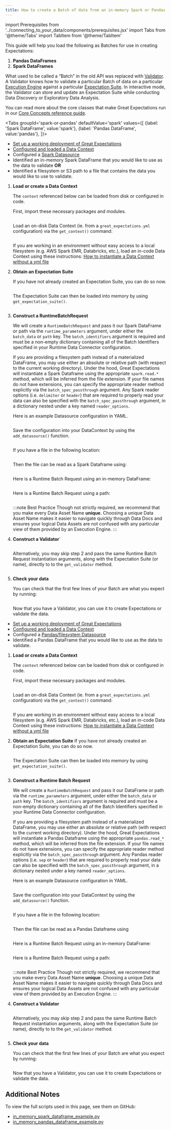 ```yaml
---
title: How to create a Batch of data from an in-memory Spark or Pandas dataframe or path
---
```

import Prerequisites from '../connecting_to_your_data/components/prerequisites.jsx'
import Tabs from '@theme/Tabs'
import TabItem from '@theme/TabItem'

This guide will help you load the following as Batches for use in creating Expectations:
1. **Pandas DataFrames**
2. **Spark DataFrames**


What used to be called a “Batch” in the old API was replaced with [Validator](../../reference/validation.md). A Validator knows how to validate a particular Batch of data on a particular [Execution Engine](../../reference/execution_engine.md) against a particular [Expectation Suite](../../reference/expectations/expectations.md). In interactive mode, the Validator can store and update an Expectation Suite while conducting Data Discovery or Exploratory Data Analysis.

You can read more about the core classes that make Great Expectations run in our [Core Concepts reference guide](../../reference/core_concepts.md).


<Tabs
     groupId='spark-or-pandas'
     defaultValue='spark'
     values={[
     {label: 'Spark DataFrame', value:'spark'},
     {label: 'Pandas DataFrame', value:'pandas'},
     ]}>
     <TabItem value='spark'>

<Prerequisites>

- [Set up a working deployment of Great Expectations](../../tutorials/getting_started/intro.md)
- [Configured and loaded a Data Context](../../tutorials/getting_started/initialize_a_data_context.md)
- Configured a [Spark Datasource](../../guides/connecting_to_your_data/filesystem/spark.md)
- Identified an in-memory Spark DataFrame that you would like to use as the data to validate **OR**
- Identified a filesystem or S3 path to a file that contains the data you would like to use to validate.
  
</Prerequisites>

1. **Load or create a Data Context**

     The ``context`` referenced below can be loaded from disk or configured in code.

     First, import these necessary packages and modules.

     ```python file=../../../tests/integration/docusaurus/connecting_to_your_data/how_to_create_a_batch_of_data_from_an_in_memory_spark_dataframe.py#L1-L8
     ```

     Load an on-disk Data Context (ie. from a `great_expectations.yml` configuration) via the `get_context()` command:

     ```python file=../../../tests/integration/docusaurus/connecting_to_your_data/how_to_create_a_batch_of_data_from_an_in_memory_spark_dataframe.py#L10
     ```

    If you are working in an environment without easy access to a local filesystem (e.g. AWS Spark EMR, Databricks, etc.), load an in-code Data Context using these instructions: [How to instantiate a Data Context without a yml file](../../guides/setup/configuring_data_contexts/how_to_instantiate_a_data_context_without_a_yml_file.md)

2. **Obtain an Expectation Suite**
   
    If you have not already created an Expectation Suite, you can do so now.

     ```python file=../../../tests/integration/docusaurus/connecting_to_your_data/how_to_create_a_batch_of_data_from_an_in_memory_spark_dataframe.py#L17-L19
     ```

     The Expectation Suite can then be loaded into memory by using `get_expectation_suite()`.

     ```python file=../../../tests/integration/docusaurus/connecting_to_your_data/how_to_create_a_batch_of_data_from_an_in_memory_spark_dataframe.py#L20-L22
     ```

3. **Construct a RuntimeBatchRequest**

    We will create a ``RuntimeBatchRequest`` and pass it our Spark DataFrame or path via the ``runtime_parameters`` argument, under either the ``batch_data`` or ``path`` key. The ``batch_identifiers`` argument is required and must be a non-empty dictionary containing all of the Batch Identifiers specified in your Runtime Data Connector configuration.
    
    If you are providing a filesystem path instead of a materialized DataFrame, you may use either an absolute or relative path (with respect to the current working directory). Under the hood, Great Expectations will instantiate a Spark Dataframe using the appropriate ``spark.read.*`` method, which will be inferred from the file extension. If your file names do not have extensions, you can specify the appropriate reader method explicitly via the ``batch_spec_passthrough`` argument. Any Spark reader options (i.e. ``delimiter`` or ``header``) that are required to properly read your data can also be specified with the ``batch_spec_passthrough`` argument, in a dictionary nested under a key named ``reader_options``.

    Here is an example Datasource configuration in YAML.
    ```python file=../../../tests/integration/docusaurus/connecting_to_your_data/how_to_create_a_batch_of_data_from_an_in_memory_spark_dataframe.py#L24-L37
    ```
   
    Save the configuration into your DataContext by using the `add_datasource()` function.
    ```python file=../../../tests/integration/docusaurus/connecting_to_your_data/how_to_create_a_batch_of_data_from_an_in_memory_spark_dataframe.py#L39
    ```
     
    If you have a file in the following location:
    ```python file=../../../tests/integration/docusaurus/connecting_to_your_data/how_to_create_a_batch_of_data_from_an_in_memory_spark_dataframe.py#L42
    ```

    Then the file can be read as a Spark Dataframe using:
    ```python file=../../../tests/integration/docusaurus/connecting_to_your_data/how_to_create_a_batch_of_data_from_an_in_memory_spark_dataframe.py#L47
    ```
   
    Here is a Runtime Batch Request using an in-memory DataFrame:
    ```python file=../../../tests/integration/docusaurus/connecting_to_your_data/how_to_create_a_batch_of_data_from_an_in_memory_spark_dataframe.py#L48-L57
    ```

    Here is a Runtime Batch Request using a path:
    ```python file=../../../tests/integration/docusaurus/connecting_to_your_data/how_to_create_a_batch_of_data_from_an_in_memory_spark_dataframe.py#L63-L72
    ```

    :::note Best Practice
    Though not strictly required, we recommend that you make every Data Asset Name **unique**. Choosing a unique Data Asset Name makes it easier to navigate quickly through Data Docs and ensures your logical Data Assets are not confused with any particular view of them provided by an Execution Engine.
    :::

4. **Construct a Validator**`

    ```python file=../../../tests/integration/docusaurus/connecting_to_your_data/how_to_create_a_batch_of_data_from_an_in_memory_spark_dataframe.py#L75-L79
    ```

    Alternatively, you may skip step 2 and pass the same Runtime Batch Request instantiation arguments, along with the Expectation Suite (or name), directly to to the ``get_validator`` method.

    ```python file=../../../tests/integration/docusaurus/connecting_to_your_data/how_to_create_a_batch_of_data_from_an_in_memory_spark_dataframe.py#L83-L98
    ```

5. **Check your data**

    You can check that the first few lines of your Batch are what you expect by running:

    ```python file=../../../tests/integration/docusaurus/connecting_to_your_data/how_to_create_a_batch_of_data_from_an_in_memory_spark_dataframe.py#L99
    ```
   
    Now that you have a Validator, you can use it to create Expectations or validate the data.


</TabItem>
<TabItem value='pandas'>

<Prerequisites>

- [Set up a working deployment of Great Expectations](../../tutorials/getting_started/intro.md)
- [Configured and loaded a Data Context](../../tutorials/getting_started/initialize_a_data_context.md)
- Configured a [Pandas/filesystem Datasource](../../guides/connecting_to_your_data/filesystem/pandas.md)
- Identified a Pandas DataFrame that you would like to use as the data to validate.
  
</Prerequisites>

1. **Load or create a Data Context**

   The ``context`` referenced below can be loaded from disk or configured in code.
   
   First, import these necessary packages and modules.
   ```python file=../../../tests/integration/docusaurus/connecting_to_your_data/how_to_create_a_batch_of_data_from_an_in_memory_pandas_dataframe.py#L1-L8
   ```

   Load an on-disk Data Context (ie. from a `great_expectations.yml` configuration) via the `get_context()` command:
   
    ```python file=../../../tests/integration/docusaurus/connecting_to_your_data/how_to_create_a_batch_of_data_from_an_in_memory_pandas_dataframe.py#L10
    ```
   
    If you are working in an environment without easy access to a local filesystem (e.g. AWS Spark EMR, Databricks, etc.), load an in-code Data Context using these instructions: [How to instantiate a Data Context without a yml file](../../guides/setup/configuring_data_contexts/how_to_instantiate_a_data_context_without_a_yml_file.md)

2. **Obtain an Expectation Suite**
    If you have not already created an Expectation Suite, you can do so now.

    ```python file=../../../tests/integration/docusaurus/connecting_to_your_data/how_to_create_a_batch_of_data_from_an_in_memory_pandas_dataframe.py#L13-L15
    ```

     The Expectation Suite can then be loaded into memory by using `get_expectation_suite()`.

    ```python file=../../../tests/integration/docusaurus/connecting_to_your_data/how_to_create_a_batch_of_data_from_an_in_memory_pandas_dataframe.py#L16-L18
    ```

3. **Construct a Runtime Batch Request**

   We will create a ``RuntimeBatchRequest`` and pass it our DataFrame or path via the ``runtime_parameters`` argument, under either the ``batch_data`` or ``path`` key. The ``batch_identifiers`` argument is required and must be a non-empty dictionary containing all of the Batch Identifiers specified in your Runtime Data Connector configuration. 
   
   If you are providing a filesystem path instead of a materialized DataFrame, you may use either an absolute or relative path (with respect to the current working directory). Under the hood, Great Expectations will instantiate a Pandas Dataframe using the appropriate ``pandas.read_*`` method, which will be inferred from the file extension. If your file names do not have extensions, you can specify the appropriate reader method explicitly via the ``batch_spec_passthrough`` argument. Any Pandas reader options (i.e. ``sep`` or ``header``) that are required to properly read your data can also be specified with the ``batch_spec_passthrough`` argument, in a dictionary nested under a key named ``reader_options``.
   
   Here is an example Datasource configuration in YAML.
   ```python file=../../../tests/integration/docusaurus/connecting_to_your_data/how_to_create_a_batch_of_data_from_an_in_memory_pandas_dataframe.py#L20-L33
   ```
   
   Save the configuration into your DataContext by using the `add_datasource()` function.
   ```python file=../../../tests/integration/docusaurus/connecting_to_your_data/how_to_create_a_batch_of_data_from_an_in_memory_pandas_dataframe.py#L35
   ```
   
   If you have a file in the following location:
   ```python file=../../../tests/integration/docusaurus/connecting_to_your_data/how_to_create_a_batch_of_data_from_an_in_memory_pandas_dataframe.py#L38
   ```
   Then the file can be read as a Pandas Dataframe using
   ```python file=../../../tests/integration/docusaurus/connecting_to_your_data/how_to_create_a_batch_of_data_from_an_in_memory_pandas_dataframe.py#L43
   ```

    Here is a Runtime Batch Request using an in-memory DataFrame:
    ```python file=../../../tests/integration/docusaurus/connecting_to_your_data/how_to_create_a_batch_of_data_from_an_in_memory_pandas_dataframe.py#L44-L53
    ```

    Here is a Runtime Batch Request using a path:
    ```python file=../../../tests/integration/docusaurus/connecting_to_your_data/how_to_create_a_batch_of_data_from_an_in_memory_pandas_dataframe.py#L56-L69
    ```
   
   :::note Best Practice 
   Though not strictly required, we recommend that you make every Data Asset Name **unique**. Choosing a unique Data Asset Name makes it easier to navigate quickly through Data Docs and ensures your logical Data Assets are not confused with any particular view of them provided by an Execution Engine.
   :::

4. **Construct a Validator**

    ```python file=../../../tests/integration/docusaurus/connecting_to_your_data/how_to_create_a_batch_of_data_from_an_in_memory_pandas_dataframe.py#L72-L76
    ```
      Alternatively, you may skip step 2 and pass the same Runtime Batch Request instantiation arguments, along with the Expectation Suite (or name), directly to to the ``get_validator`` method.

    ```python file=../../../tests/integration/docusaurus/connecting_to_your_data/how_to_create_a_batch_of_data_from_an_in_memory_pandas_dataframe.py#L80-L95
    ```

5. **Check your data**

    You can check that the first few lines of your Batch are what you expect by running:

    ```python file=../../../tests/integration/docusaurus/connecting_to_your_data/how_to_create_a_batch_of_data_from_an_in_memory_pandas_dataframe.py#L96
    ```

    Now that you have a Validator, you can use it to create Expectations or validate the data.


</TabItem>
</Tabs>


## Additional Notes

To view the full scripts used in this page, see them on GitHub:

- [in_memory_spark_dataframe_example.py](https://github.com/great-expectations/great_expectations/blob/develop/tests/integration/docusaurus/connecting_to_your_data/how_to_create_a_batch_of_data_from_an_in_memory_spark_dataframe.py)
- [in_memory_pandas_dataframe_example.py](https://github.com/great-expectations/great_expectations/blob/develop/tests/integration/docusaurus/connecting_to_your_data/how_to_create_a_batch_of_data_from_an_in_memory_pandas_dataframe.py)
